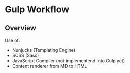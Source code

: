 # Gulp Workflow

## Overview

Use of:

- Nunjucks (Templating Engine)
- SCSS (Sass)
- JavaScript Compiler (not implementend into Gulp yet)
- Content renderer from MD to HTML
